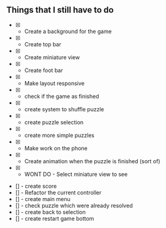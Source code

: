 ## Things that I still have to do
 - [X] - Create a background for the game
 - [X] - Create top bar
 - [X] - Create miniature view
 - [X] - Create foot bar
 - [X] - Make layout responsive
 - [X] - check if the game as finished
 - [X] - create system to shuffle puzzle
 - [X] - create puzzle selection
 - [X] - create more simple puzzles
 - [X] - Make work on the phone
 - [X] - Create animation when the puzzle is finished (sort of)
 - [X] - WONT DO - Select miniature view to see


 - [] - create score
 - [] - Refactor the current controller
 - [] - create main menu
 - [] - check puzzle which were already resolved
 - [] - create back to selection
 - [] - create restart game bottom
